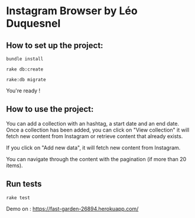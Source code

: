 Instagram Browser by Léo Duquesnel
==

## How to set up the project:

`bundle install`

`rake db:create`

`rake:db migrate`

You're ready !

## How to use the project:

You can add a collection with an hashtag, a start date and an end date. Once a collection has been added, you can click on "View collection" it will fetch new content from Instagram or retrieve content that already exists.

If you click on "Add new data", it will fetch new content from Instagram.

You can navigate through the content with the pagination (if more than 20 items).

## Run tests

`rake test`

Demo on : https://fast-garden-26894.herokuapp.com/